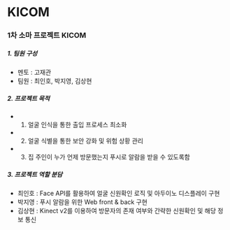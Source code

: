 # KICOM
### 1차 소마 프로젝트 KICOM
##### 1. 팀원 구성
+ 멘토 : 고재관
+ 팀원 : 최인호, 박지영, 김상현

##### 2. 프로젝트 목적
+ 1. 얼굴 인식을 통한 출입 프로세스 최소화
+ 2. 얼굴 식별을 통한 보안 강화 및 위험 상황 관리
+ 3. 집 주인이 누가 언제 방문했는지 푸시로 알람을 받을 수 있도록함

##### 3. 프로젝트 역할 분담
+ 최인호 : Face API를 활용하여 얼굴 신원확인 로직 및 아두이노 디스플레이 구현
+ 박지영 : 푸시 알람을 위한 Web front & back 구현
+ 김상현 : Kinect v2를 이용하여 방문자의 존재 여부와 간략한 신원확인 및 해당 정보 통신
